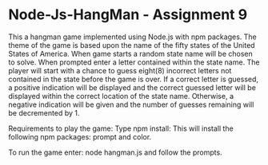 # Node-Js-HangMan - Assignment 9

This a hangman game implemented using Node.js with npm packages.  The theme of the game is based upon the name of the fifty states of the United States of America.  When game starts a random state name will be chosen to solve.  When prompted enter a letter contained within the state name.  The player will start with a chance to guess eight(8) incorrect letters not contained in the state before the game is over.  If a correct letter is guessed, a positive indication will be displayed and the correct guessed letter will be displayed within the correct location of the state name.  Otherwise, a negative indication will be given and the number of guesses remaining will be decremented by 1.

Requirements to play the game:
Type npm install: This will install the following npm packages: prompt and color.

To run the game enter: node hangman.js and follow the prompts.


